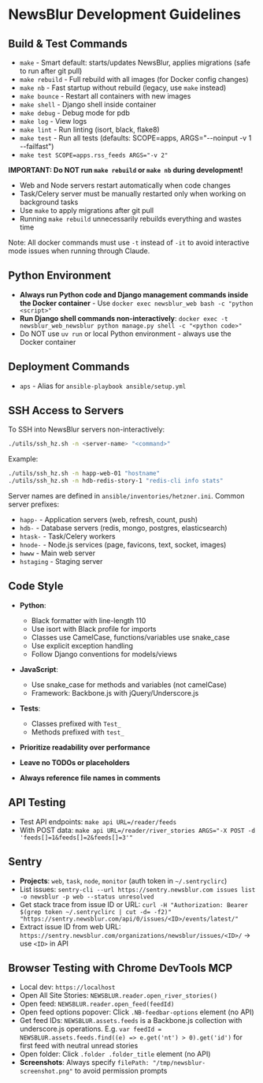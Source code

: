 # NewsBlur Development Guidelines

## Build & Test Commands
- `make` - Smart default: starts/updates NewsBlur, applies migrations (safe to run after git pull)
- `make rebuild` - Full rebuild with all images (for Docker config changes)
- `make nb` - Fast startup without rebuild (legacy, use `make` instead)
- `make bounce` - Restart all containers with new images
- `make shell` - Django shell inside container
- `make debug` - Debug mode for pdb
- `make log` - View logs
- `make lint` - Run linting (isort, black, flake8)
- `make test` - Run all tests (defaults: SCOPE=apps, ARGS="--noinput -v 1 --failfast")
- `make test SCOPE=apps.rss_feeds ARGS="-v 2"`

**IMPORTANT: Do NOT run `make rebuild` or `make nb` during development!**
- Web and Node servers restart automatically when code changes
- Task/Celery server must be manually restarted only when working on background tasks
- Use `make` to apply migrations after git pull
- Running `make rebuild` unnecessarily rebuilds everything and wastes time

Note: All docker commands must use `-t` instead of `-it` to avoid interactive mode issues when running through Claude.

## Python Environment
- **Always run Python code and Django management commands inside the Docker container** - Use `docker exec newsblur_web bash -c "python <script>"`
- **Run Django shell commands non-interactively**: `docker exec -t newsblur_web_newsblur python manage.py shell -c "<python code>"`
- Do NOT use `uv run` or local Python environment - always use the Docker container

## Deployment Commands
- `aps` - Alias for `ansible-playbook ansible/setup.yml`

## SSH Access to Servers
To SSH into NewsBlur servers non-interactively:
```bash
./utils/ssh_hz.sh -n <server-name> "<command>"
```

Example:
```bash
./utils/ssh_hz.sh -n happ-web-01 "hostname"
./utils/ssh_hz.sh -n hdb-redis-story-1 "redis-cli info stats"
```

Server names are defined in `ansible/inventories/hetzner.ini`. Common server prefixes:
- `happ-` - Application servers (web, refresh, count, push)
- `hdb-` - Database servers (redis, mongo, postgres, elasticsearch)
- `htask-` - Task/Celery workers
- `hnode-` - Node.js services (page, favicons, text, socket, images)
- `hwww` - Main web server
- `hstaging` - Staging server

## Code Style
- **Python**: 
  - Black formatter with line-length 110
  - Use isort with Black profile for imports
  - Classes use CamelCase, functions/variables use snake_case
  - Use explicit exception handling
  - Follow Django conventions for models/views

- **JavaScript**: 
  - Use snake_case for methods and variables (not camelCase)
  - Framework: Backbone.js with jQuery/Underscore.js

- **Tests**:
  - Classes prefixed with `Test_`
  - Methods prefixed with `test_`

- **Prioritize readability over performance**
- **Leave no TODOs or placeholders**
- **Always reference file names in comments**

## API Testing
- Test API endpoints: `make api URL=/reader/feeds`
- With POST data: `make api URL=/reader/river_stories ARGS="-X POST -d 'feeds[]=1&feeds[]=2&feeds[]=3'"`

## Sentry
- **Projects**: `web`, `task`, `node`, `monitor` (auth token in `~/.sentryclirc`)
- List issues: `sentry-cli --url https://sentry.newsblur.com issues list -o newsblur -p web --status unresolved`
- Get stack trace from issue ID or URL: `curl -H "Authorization: Bearer $(grep token ~/.sentryclirc | cut -d= -f2)" "https://sentry.newsblur.com/api/0/issues/<ID>/events/latest/"`
- Extract issue ID from web URL: `https://sentry.newsblur.com/organizations/newsblur/issues/<ID>/` → use `<ID>` in API

## Browser Testing with Chrome DevTools MCP
- Local dev: `https://localhost`
- Open All Site Stories: `NEWSBLUR.reader.open_river_stories()`
- Open feed: `NEWSBLUR.reader.open_feed(feedId)`
- Open feed options popover: Click `.NB-feedbar-options` element (no API)
- Get feed IDs: `NEWSBLUR.assets.feeds` is a Backbone.js collection with underscore.js operations. E.g. `var feedId = NEWSBLUR.assets.feeds.find((e) => e.get('nt') > 0).get('id')` for first feed with neutral unread stories
- Open folder: Click `.folder .folder_title` element (no API)
- **Screenshots**: Always specify `filePath: "/tmp/newsblur-screenshot.png"` to avoid permission prompts
